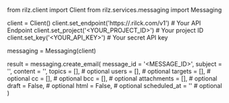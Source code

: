 from rilz.client import Client
from rilz.services.messaging import Messaging

client = Client()
client.set_endpoint('https://<REGION>.rilck.com/v1') # Your API Endpoint
client.set_project('<YOUR_PROJECT_ID>') # Your project ID
client.set_key('<YOUR_API_KEY>') # Your secret API key

messaging = Messaging(client)

result = messaging.create_email(
    message_id = '<MESSAGE_ID>',
    subject = '<SUBJECT>',
    content = '<CONTENT>',
    topics = [], # optional
    users = [], # optional
    targets = [], # optional
    cc = [], # optional
    bcc = [], # optional
    attachments = [], # optional
    draft = False, # optional
    html = False, # optional
    scheduled_at = '' # optional
)
